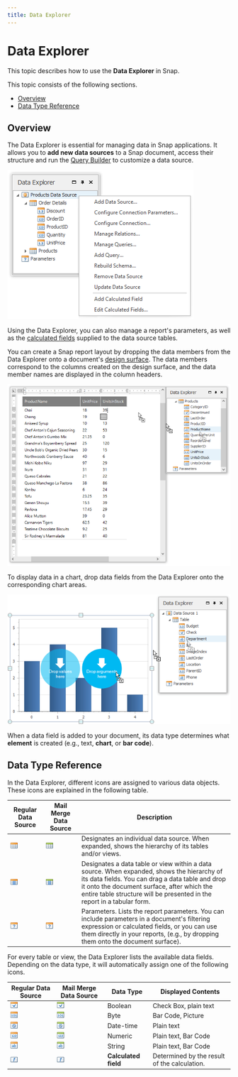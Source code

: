 ```yaml
---
title: Data Explorer
---
```

# Data Explorer
This topic describes how to use the **Data Explorer** in Snap.

This topic consists of the following sections.
* [Overview](#overview)
* [Data Type Reference](#description)

## <a name="overview"/>Overview
The Data Explorer is essential for managing data in Snap applications. It allows you to **add new data sources** to a Snap document, access their structure and run the [Query Builder](../../connect-to-data/use-the-query-builder.md) to customize a data source.

![snap-data-explorer-data-source-context-menu](../../../../images/img21372.png)

Using the Data Explorer, you can also manage a report's parameters, as well as the [calculated fields](../../connect-to-data/use-calculated-fields.md) supplied to the data source tables.

You can create a Snap report layout by dropping the data members from the Data Explorer onto a document's [design surface](design-surface.md). The data members correspond to the columns created on the design surface, and the data member names are displayed in the column headers.

![How-to-Bind-Report-to-MS-SQL-Server-09](../../../../images/img18483.png)

To display data in a chart, drop data fields from the Data Explorer onto the corresponding chart areas.

![ReportWithChart-02](../../../../images/img18288.png)

When a data field is added to your document, its data type determines what **element** is created (e.g., text, **chart**, or **bar code**).

## <a name="description"/>Data Type Reference
In the Data Explorer, different icons are assigned to various data objects. These icons are explained in the following table.

| Regular Data Source | Mail Merge Data Source | Description |
|---|---|---|
| ![snap-data-explorer-icon-dataset](../../../../images/img18794.png) | ![snap-data-explorer-icon-mail-merge-dataset](../../../../images/img21420.png) | Designates an individual data source. When expanded, shows the hierarchy of its tables and/or views. |
| ![field-list-icon-table](../../../../images/img18799.png) | ![snap-data-explorer-icon-mail-merge-data-table](../../../../images/img21421.png) | Designates a data table or view within a data source. When expanded, shows the hierarchy of its data fields. You can drag a data table and drop it onto the document surface, after which the entire table structure will be presented in the report in a tabular form. |
| ![field-list-icon-parameters](../../../../images/img18797.png) | ![field-list-icon-parameters](../../../../images/img18797.png) | Parameters. Lists the report parameters. You can include parameters in a document's filtering expression or calculated fields, or you can use them directly in your reports, (e.g., by dropping them onto the document surface). |

For every table or view, the Data Explorer lists the available data fields. Depending on the data type, it will automatically assign one of the following icons.

| Regular Data Source | Mail Merge Data Source | Data Type | Displayed Contents |
|---|---|---|---|
| ![field-list-icon-boolean](../../../../images/img18791.png) | ![snap-data-explorer-field-icon-mail-merge-boolean](../../../../images/img21425.png) | Boolean | Check Box, plain text |
| ![field-list-icon-byte](../../../../images/img18792.png) | ![snap-data-explorer-field-icon-mail-merge-byte](../../../../images/img21426.png) | Byte | Bar Code, Picture |
| ![field-list-icon-date-time](../../../../images/img18795.png) | ![snap-data-explorer-field-icon-mail-merge-date-time](../../../../images/img21428.png) | Date-time | Plain text |
| ![field-list-icon-number](../../../../images/img18796.png) | ![snap-data-explorer-field-icon-mail-merge-numeric](../../../../images/img21424.png) | Numeric | Plain text, Bar Code |
| ![field-list-icon-string](../../../../images/img18798.png) | ![snap-data-explorer-field-icon-mail-merge-string](../../../../images/img21423.png) | String | Plain text, Bar Code |
| ![field-list-icon-calculated-field](../../../../images/img18793.png) | ![field-list-icon-calculated-field](../../../../images/img18793.png) | **Calculated field** | Determined by the result of the calculation. |